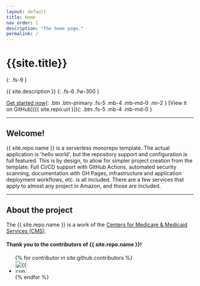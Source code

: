 ```yaml
---
layout: default
title: Home
nav_order: 1
description: "The home page."
permalink: /
---
```


# {{site.title}}
{: .fs-9 }

{{ site.description }}
{: .fs-6 .fw-300 }

[Get started now](#getting-started){: .btn .btn-primary .fs-5 .mb-4 .mb-md-0 .mr-2 } [View it on GitHub]({{ site.repo.url }}){: .btn .fs-5 .mb-4 .mb-md-0 }

---

## Welcome!

{{ site.repo.name }} is a serverless monorepo template.  The actual application is 'hello world', but the repository support and configuration is full featured. This is by design, to allow for simpler project creation from the template.  Full CI/CD support with GitHub Actions, automated security scanning, documentation with GH Pages, infrastructure and application deployment workflows, etc. is all included.  There are a few services that apply to almost any project in Amazon, and those are included.

---

## About the project

The {{ site.repo.name }} is a work of the [Centers for Medicare & Medicaid Services (CMS)](https://www.cms.gov/).


#### Thank you to the contributors of {{ site.repo.name }}!

<ul class="list-style-none">
{% for contributor in site.github.contributors %}
  <li class="d-inline-block mr-1">
     <a href="{{ contributor.html_url }}"><img src="{{ contributor.avatar_url }}" width="32" height="32" alt="{{ contributor.login }}"/></a>
  </li>
{% endfor %}
</ul>
